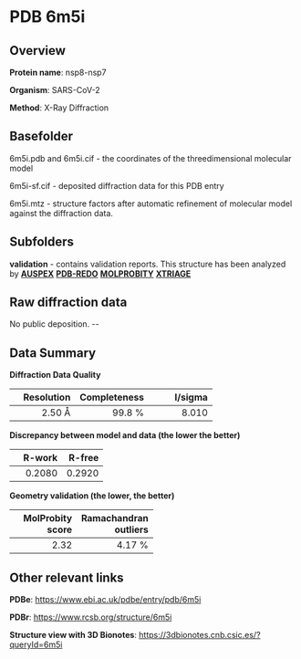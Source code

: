 # PDB 6m5i

## Overview

**Protein name**: nsp8-nsp7

**Organism**: SARS-CoV-2

**Method**: X-Ray Diffraction



## Basefolder

6m5i.pdb and 6m5i.cif - the coordinates of the threedimensional molecular model

6m5i-sf.cif - deposited diffraction data for this PDB entry

6m5i.mtz - structure factors after automatic refinement of molecular model against the diffraction data.

## Subfolders





**validation** - contains validation reports. This structure has been analyzed by [**AUSPEX**](https://github.com/thorn-lab/coronavirus_structural_task_force/tree/master/pdb/nsp8-nsp7/SARS-CoV-2/6m5i/validation/auspex) [**PDB-REDO**](https://github.com/thorn-lab/coronavirus_structural_task_force/tree/master/pdb/nsp8-nsp7/SARS-CoV-2/6m5i/validation/pdb-redo) [**MOLPROBITY**](https://github.com/thorn-lab/coronavirus_structural_task_force/tree/master/pdb/nsp8-nsp7/SARS-CoV-2/6m5i/validation/molprobity) [**XTRIAGE**](https://github.com/thorn-lab/coronavirus_structural_task_force/blob/master/pdb/nsp8-nsp7/SARS-CoV-2/6m5i/validation/Xtriage_output.log)  



## Raw diffraction data

No public deposition. --<br> 

## Data Summary
**Diffraction Data Quality**

|   | Resolution | Completeness| I/sigma |
|---|-------------:|----------------:|--------------:|
|   |2.50 Å|99.8  %|<img width=50/>8.010|

**Discrepancy between model and data (the lower the better)**

|   | **R-work**| **R-free**   
|---|-------------:|----------------:|           
||  0.2080|  0.2920|

**Geometry validation (the lower, the better)**

|   |**MolProbity<br>score**| **Ramachandran<br>outliers** 
|---|-------------:|----------------:|
||  2.32|  4.17 %|

 

 



## Other relevant links 
**PDBe**:  https://www.ebi.ac.uk/pdbe/entry/pdb/6m5i
 
**PDBr**: https://www.rcsb.org/structure/6m5i 

**Structure view with 3D Bionotes**: https://3dbionotes.cnb.csic.es/?queryId=6m5i

